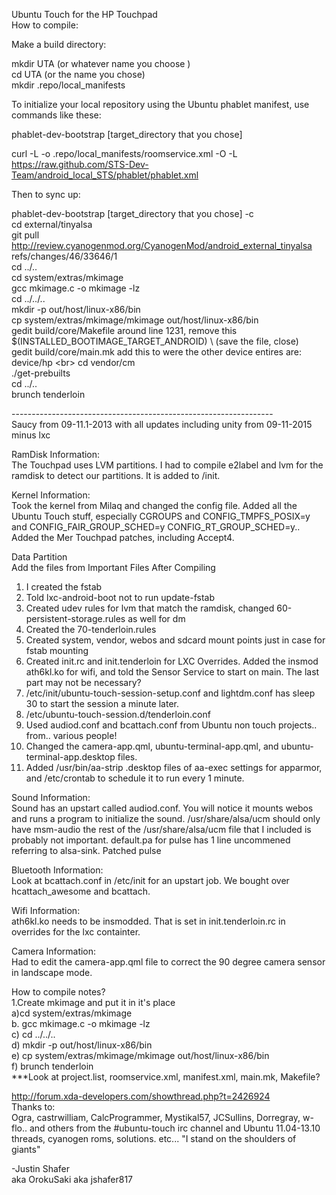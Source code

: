 Ubuntu Touch for the HP Touchpad<br>
How to compile:<br>

Make a build directory:<br>

mkdir UTA (or whatever name you choose )<br>
cd UTA (or the name  you chose)<br>
mkdir .repo/local_manifests<br>

To initialize your local repository using the Ubuntu phablet manifest, use commands like these:<br>

phablet-dev-bootstrap [target_directory that you chose]<br>

curl -L -o .repo/local_manifests/roomservice.xml -O -L https://raw.github.com/STS-Dev-Team/android_local_STS/phablet/phablet.xml<br>

Then to sync up:<br>

phablet-dev-bootstrap [target_directory that you chose] -c<br>
cd external/tinyalsa<br>
git pull http://review.cyanogenmod.org/CyanogenMod/android_external_tinyalsa refs/changes/46/33646/1<br>
cd ../..<br>
cd system/extras/mkimage<br>
gcc mkimage.c -o mkimage -lz<br>
cd ../../..<br>
mkdir -p out/host/linux-x86/bin<br>
cp system/extras/mkimage/mkimage out/host/linux-x86/bin<br>
gedit build/core/Makefile around line 1231, remove this $(INSTALLED_BOOTIMAGE_TARGET_ANDROID) \ (save the file, close)<br>
gedit build/core/main.mk add this to were the other device entires are: device/hp \<br>
cd vendor/cm<br>
./get-prebuilts<br>
cd ../..<br>
brunch tenderloin<br>

-----------------------------------------------------------------<br>
Saucy from 09-11.1-2013 with all updates including unity from 09-11-2015 minus lxc<br>

RamDisk Information:<br>
The Touchpad uses LVM partitions. I had to compile e2label and lvm for the ramdisk to detect our partitions. It is added to /init.<br>

Kernel Information:<br>
Took the kernel from Milaq and changed the config file. Added all the Ubuntu Touch stuff, especially CGROUPS and CONFIG_TMPFS_POSIX=y and CONFIG_FAIR_GROUP_SCHED=y CONFIG_RT_GROUP_SCHED=y..<br>
Added the Mer Touchpad patches, including Accept4.


Data Partition<br>
Add the files from Important Files After Compiling<br>
1. I created the fstab<br>
2. Told lxc-android-boot not to run update-fstab<br>
3. Created udev rules for lvm that match the ramdisk, changed 60-persistent-storage.rules as well for dm<br>
4. Created the 70-tenderloin.rules<br>
5. Created system, vendor, webos and sdcard mount points just in case for fstab mounting<br>
6. Created init.rc and init.tenderloin for LXC Overrides. Added the insmod ath6kl.ko for wifi, and told the Sensor Service to start on main. The last part may not be necessary?<br>
7. /etc/init/ubuntu-touch-session-setup.conf and lightdm.conf has sleep 30 to start the session a minute later.<br>
8. /etc/ubuntu-touch-session.d/tenderloin.conf<br>
9. Used audiod.conf and bcattach.conf from Ubuntu non touch projects.. from.. various people!<br>
10. Changed the camera-app.qml, ubuntu-terminal-app.qml, and ubuntu-terminal-app.desktop files.<br>
11. Added /usr/bin/aa-strip .desktop files of aa-exec settings for apparmor, and /etc/crontab to schedule it to run every 1 minute.<br>


Sound Information:<br>
Sound has an upstart called audiod.conf. You will notice it mounts webos and runs a program to initialize the sound. /usr/share/alsa/ucm should only have msm-audio the rest of the /usr/share/alsa/ucm file that I included is probably not important. default.pa for pulse has 1 line uncommened referring to alsa-sink.
Patched pulse<br>

Bluetooth Information:<br>
Look at bcattach.conf in /etc/init for an upstart job. We bought over hcattach_awesome and bcattach.<br>

Wifi Information:<br>
ath6kl.ko needs to be insmodded. That is set in init.tenderloin.rc in overrides for the lxc containter.<br>

Camera Information:<br>
Had to edit the camera-app.qml file to correct the 90 degree camera sensor in landscape mode.<br>

How to compile notes?<br>
1.Create mkimage and put it in it's place<br>
a)cd system/extras/mkimage<br>
b. gcc mkimage.c -o mkimage -lz<br>
c) cd ../../..<br>
d) mkdir -p out/host/linux-x86/bin<br>
e) cp system/extras/mkimage/mkimage out/host/linux-x86/bin<br>
f) brunch tenderloin<br>
***Look at project.list, roomservice.xml, manifest.xml, main.mk, Makefile?<br>

http://forum.xda-developers.com/showthread.php?t=2426924<br>
Thanks to:<br>
Ogra, castrwilliam, CalcProgrammer, Mystikal57, JCSullins, Dorregray, w-flo.. and others from the #ubuntu-touch irc channel and Ubuntu 11.04-13.10 threads, cyanogen roms, solutions. etc... "I stand on the shoulders of giants"<br>

-Justin Shafer<br>
aka OrokuSaki aka jshafer817<br>

